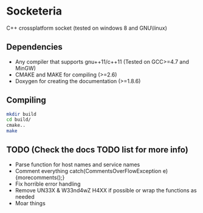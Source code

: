 # Socketeria
C++ crossplatform socket (tested on windows 8 and GNU\linux)

## Dependencies
* Any compiler that supports gnu++11/c++11 (Tested on GCC>=4.7 and MinGW)
* CMAKE and MAKE for compiling (>=2.6)
* Doxygen for creating the documentation (>=1.8.6)

## Compiling

```bash
mkdir build
cd build/
cmake..
make
```
## TODO (Check the docs TODO list for more info)
* Parse function for host names and service names
* Comment everything catch(CommentsOverFlowException e){morecomments();}
* Fix horrible error handling
* Remove UN33X & W33nd4wZ H4XX if possible or wrap the functions as needed
* Moar things
